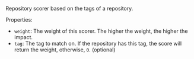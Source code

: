 ﻿Repository scorer based on the tags of a repository.

Properties:

- `weight`: The weight of this scorer. The higher the weight, the higher the impact.
- `tag`: The tag to match on. If the repository has this tag, the score will return the weight, otherwise, `0`. (optional)
